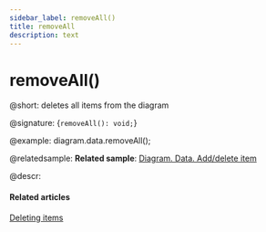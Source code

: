 ```yaml
---
sidebar_label: removeAll()
title: removeAll
description: text
---
```


# removeAll()

@short: deletes all items from the diagram

@signature: {`removeAll(): void;`}

@example:
diagram.data.removeAll();

@relatedsample:
**Related sample**: [Diagram. Data. Add/delete item](https://snippet.dhtmlx.com/8wi20uop)

@descr:

#### Related articles

[Deleting items](../../../guides/manipulating_items/#deleting-items)

